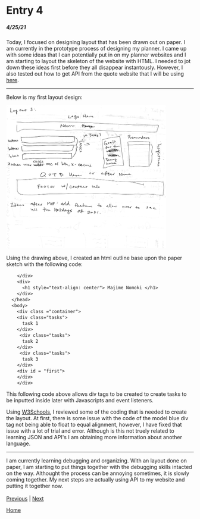 # Entry 4
##### 4/25/21

Today, I focused on designing layout that has been drawn out on paper. I am currently in the prototype process of designing my planner. I came up with some ideas that I can potentially put in on my planner websites and I am starting to layout the skeleton of the website with HTML. I needed to jot down these ideas first before they all disappear instantously. However, I also tested out how to get API from the quote website that I will be using [here](https://rapidapi.com/ipworld/api/quotes-inspirational-quotes-motivational-quotes).
<hr>

Below is my first layout design: <br>

<img src="plannerDesign2" alt="img2" width="430" style="vertical-align:center"/> <br>

Using the drawing above, I created an html outline base upon the paper sketch with the following code:
```<img src="" alt="logo"/>
    </div>
    <div>
      <h1 style="text-align: center"> Majime Nomoki </h1>
    </div>
  </head>
  <body>
    <div class ="container">
    <div class="tasks">
      task 1
    </div>
     <div class="tasks">
      task 2
    </div>
     <div class="tasks">
      task 3
    </div>
    <div id = "first">
    </div>
    </div>
```
This following code above allows div tags to be created to create tasks to be inputted inside later with Javascripts and event listeners.  <br>

Using [W3Schools](https://www.w3schools.com/css/default.asp), I reviewed some of the coding that is needed to create the layout. At first, there is some issue with the code of the model blue div tag not being able to float to equal alignment, however, I have fixed that issue with a lot of trial and error. Although is this not truely related to learning JSON and API's I am obtaining more information about another language.
<hr>

I am currently learning debugging and organizing. With an layout done on paper, I am starting to put things together with the debugging skills intacted on the way. Althought the process can be annoying sometimes, it is slowly coming together. My next steps are actually using API to my website and putting it together now.<br>
<br>
[Previous](entry03.md) | [Next](entry05.md)

[Home](../README.md)